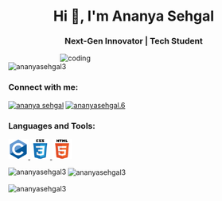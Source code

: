 <h1 align="center">Hi 👋, I'm Ananya Sehgal</h1>
<h3 align="center">Next-Gen Innovator | Tech Student</h3>
<img align="right" alt="coding" width="400" src="https://camo.githubusercontent.com/19db51af5f90f1b152bc0b9078f5fe97053955be5074f03f17019c70345bdcdb/68747470733a2f2f6d69726f2e6d656469756d2e636f6d2f6d61782f313336302f302a37513379765349765f7430696f4a2d5a2e676966"/>
<p align="left"> <img src="https://komarev.com/ghpvc/?username=ananyasehgal3&label=Profile%20views&color=0e75b6&style=flat" alt="ananyasehgal3" /> </p>

<h3 align="left">Connect with me:</h3>
<p align="left">
<a href="https://linkedin.com/in/ananya sehgal" target="blank"><img align="center" src="https://raw.githubusercontent.com/rahuldkjain/github-profile-readme-generator/master/src/images/icons/Social/linked-in-alt.svg" alt="ananya sehgal" height="30" width="40" /></a>
<a href="https://instagram.com/ananyasehgal.6" target="blank"><img align="center" src="https://raw.githubusercontent.com/rahuldkjain/github-profile-readme-generator/master/src/images/icons/Social/instagram.svg" alt="ananyasehgal.6" height="30" width="40" /></a>
</p>

<h3 align="left">Languages and Tools:</h3>
<p align="left"> <a href="https://www.cprogramming.com/" target="_blank" rel="noreferrer"> <img src="https://raw.githubusercontent.com/devicons/devicon/master/icons/c/c-original.svg" alt="c" width="40" height="40"/> </a> <a href="https://www.w3schools.com/css/" target="_blank" rel="noreferrer"> <img src="https://raw.githubusercontent.com/devicons/devicon/master/icons/css3/css3-original-wordmark.svg" alt="css3" width="40" height="40"/> </a> <a href="https://www.w3.org/html/" target="_blank" rel="noreferrer"> <img src="https://raw.githubusercontent.com/devicons/devicon/master/icons/html5/html5-original-wordmark.svg" alt="html5" width="40" height="40"/> </a> </p>

<p><img align="left" src="https://github-readme-stats.vercel.app/api/top-langs?username=ananyasehgal3&show_icons=true&locale=en&layout=compact" alt="ananyasehgal3" /></p>

<p>&nbsp;<img align="center" src="https://github-readme-stats.vercel.app/api?username=ananyasehgal3&show_icons=true&locale=en" alt="ananyasehgal3" /></p>

<p><img align="center" src="https://github-readme-streak-stats.herokuapp.com/?user=ananyasehgal3&" alt="ananyasehgal3" /></p>
